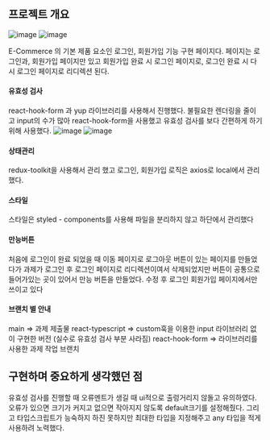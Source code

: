 ## 프로젝트 개요
![image](https://github.com/hyewon0615/-2024nbcamp_timeattack/assets/146814055/0d82620d-7717-496c-9356-3333f1b7b163)
![image](https://github.com/hyewon0615/-2024nbcamp_timeattack/assets/146814055/d85aed98-8a17-4d08-b685-3afc21f15ff6)

E-Commerce 의 기본 제품 요소인 로그인, 회원가입 기능 구현 페이지다. 페이지는 로그인과, 회원가입 페이지만 있고 회원가입 완료 시 로그인 페이지로, 로그인 완료 시 다시 로그인 페이지로 리디렉션 된다.

#### 유효성 검사

react-hook-form 과 yup 라이브러리를 사용해서 진행했다. 불필요한 렌더링을 줄이고 input의 수가 많아 react-hook-form을 사용했고 유효성 검사를 보다 간편하게 하기 위해 사용했다.
![image](https://github.com/hyewon0615/-2024nbcamp_timeattack/assets/146814055/5c9a4d19-06b2-4fa2-a261-b4624a3afb8c)
![image](https://github.com/hyewon0615/-2024nbcamp_timeattack/assets/146814055/372911fe-77ef-4c0a-b809-329b171f7218)

#### 상태관리

redux-toolkit을 사용해서 관리 했고 로그인, 회원가입 로직은 axios로 local에서 관리 했다.

#### 스타일

스타일은 styled - components를 사용해 파일을 분리하지 않고 하단에서 관리했다

#### 만능버튼

처음에 로그인이 완료 되었을 때 이동 페이지로 로그아웃 버튼이 있는 페이지를 만들었다가 과제가 로그인 후 로그인 페이지로 리디렉션이여서 삭제되었지만 버튼이 공통으로 들어가있는 곳이 있어서 만능 버튼을 만들었다. 수정 후 로그인 회원가입 페이지에서만 쓰이고 있다

#### 브랜치 별 안내

main => 과제 제출물 react-typescript => custom훅을 이용한 input 라이브러리 없이 구현한 버전 (실수로 유효성 검사 부분 사라짐) react-hook-form => 라이브러리를 사용한 과제 작업 브랜치

## 구현하며 중요하게 생각했던 점

유효성 검사를 진행할 때 오류멘트가 생길 때 ui적으로 출렁거리지 않돌고 유의하였다. 오류가 있으면 크기가 커지고 없으면 작아지지 않도록 default크기를 설정해줬다. 그리고 타입스크립트가 능숙하지 하진 못하지만 최대한 타입을 지정해주고 any 타입을 적게 사용하려 노력했다.
